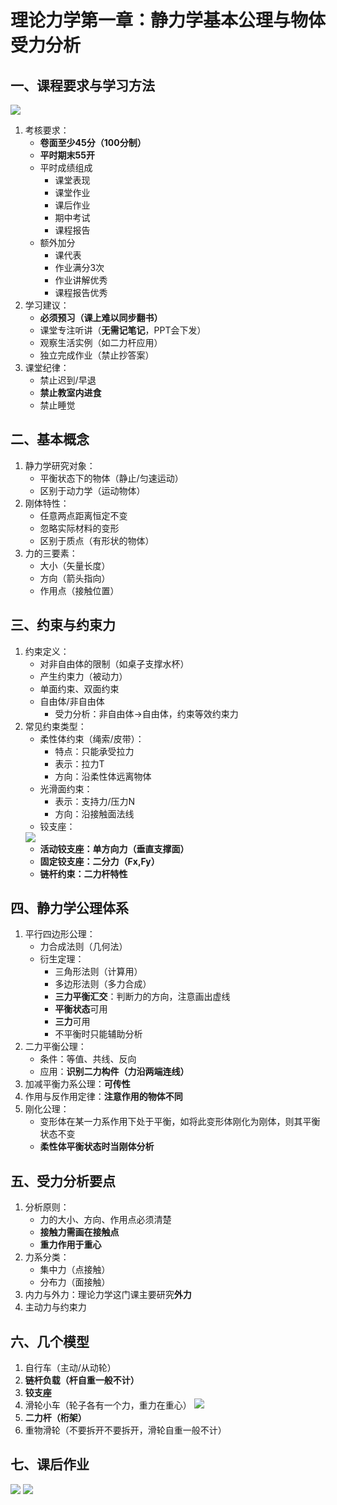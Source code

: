 # 理论力学第一章：静力学基本公理与物体受力分析

## 一、课程要求与学习方法
<!--KEYPOINT: 课程考核与要求 -->
![](./assets/课程考核、要求.jpg)
1. 考核要求：
   - **卷面至少45分（100分制）**
   - **平时期末55开**
   - 平时成绩组成
      - 课堂表现
      - 课堂作业
      - 课后作业
      - 期中考试
      - 课程报告
   - 额外加分
      - 课代表
      - 作业满分3次
      - 作业讲解优秀
      - 课程报告优秀
2. 学习建议：
   - **必须预习（课上难以同步翻书）**
   - 课堂专注听讲（**无需记笔记**，PPT会下发）
   - 观察生活实例（如二力杆应用）
   - 独立完成作业（禁止抄答案）
3. 课堂纪律：
   - 禁止迟到/早退
   - **禁止教室内进食**
   - 禁止睡觉

## 二、基本概念
1. 静力学研究对象：
   - 平衡状态下的物体（静止/匀速运动）
   - 区别于动力学（运动物体）
2. 刚体特性：
   - 任意两点距离恒定不变
   - 忽略实际材料的变形
   - 区别于质点（有形状的物体）
3. 力的三要素：
   - 大小（矢量长度）
   - 方向（箭头指向）
   - 作用点（接触位置）

## 三、约束与约束力
1. 约束定义：
   - 对非自由体的限制（如桌子支撑水杯）
   - 产生约束力（被动力）
   - 单面约束、双面约束
   - 自由体/非自由体
      - 受力分析：非自由体->自由体，约束等效约束力
2. 常见约束类型：
   - 柔性体约束（绳索/皮带）：
     - 特点：只能承受拉力
     - 表示：拉力T
     - 方向：沿柔性体远离物体
   - 光滑面约束：
     - 表示：支持力/压力N
     - 方向：沿接触面法线
   - 铰支座：
   <!--KEYPOINT: 铰支座受力分析画法 -->
   ![](./assets/二力杆.jpg)
     - **活动铰支座：单方向力（垂直支撑面）**
     - **固定铰支座：二分力（Fx,Fy）**
   - **链杆约束：二力杆特性**

## 四、静力学公理体系
1. 平行四边形公理：
   - 力合成法则（几何法）
   - 衍生定理：
     - 三角形法则（计算用）
     - 多边形法则（多力合成）
     <!--KEYPOINT: 三力平衡汇交 -->
     - **三力平衡汇交**：判断力的方向，注意画出虚线
      - **平衡状态**可用
      - **三力**可用
      - 不平衡时只能辅助分析
2. 二力平衡公理：
   - 条件：等值、共线、反向
   - 应用：**识别二力构件（力沿两端连线）**
3. 加减平衡力系公理：**可传性**
4. 作用与反作用定律：**注意作用的物体不同**
5. 刚化公理：
   - 变形体在某一力系作用下处于平衡，如将此变形体刚化为刚体，则其平衡状态不变
   - **柔性体平衡状态时当刚体分析**

## 五、受力分析要点
<!--KEYPOINT: 受力分析易错点 -->
1. 分析原则：
   - 力的大小、方向、作用点必须清楚
   - **接触力需画在接触点**
   - **重力作用于重心**
2. 力系分类：
   - 集中力（点接触）
   - 分布力（面接触）
3. 内力与外力：理论力学这门课主要研究**外力**
4. 主动力与约束力

## 六、几个模型
1. 自行车（主动/从动轮）
2. **链杆负载（杆自重一般不计）**
3. **铰支座**
4. 滑轮小车（轮子各有一个力，重力在重心）
![](./assets/滑轮小车.jpg.jpg)
5. **二力杆（桁架）**
6. 重物滑轮（不要拆开不要拆开，滑轮自重一般不计）

## 七、课后作业
<!--KEYPOINT: 小结 -->
![](./assets/小结.jpg) 
![](./assets/作业.jpg)